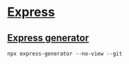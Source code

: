 # [Express](https://expressjs.com/)

## [Express generator](https://expressjs.com/en/starter/generator.html)

```
npx express-generator --no-view --git
```
